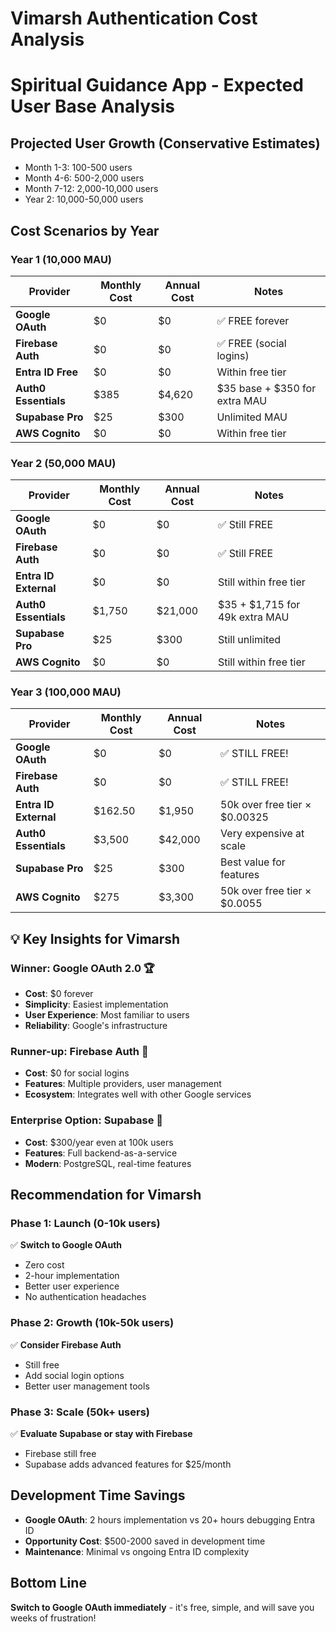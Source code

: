# Vimarsh Authentication Cost Analysis
# Spiritual Guidance App - Expected User Base Analysis

## Projected User Growth (Conservative Estimates)
- Month 1-3: 100-500 users
- Month 4-6: 500-2,000 users  
- Month 7-12: 2,000-10,000 users
- Year 2: 10,000-50,000 users

## Cost Scenarios by Year

### Year 1 (10,000 MAU)
| Provider | Monthly Cost | Annual Cost | Notes |
|----------|-------------|-------------|--------|
| **Google OAuth** | $0 | $0 | ✅ FREE forever |
| **Firebase Auth** | $0 | $0 | ✅ FREE (social logins) |
| **Entra ID Free** | $0 | $0 | Within free tier |
| **Auth0 Essentials** | $385 | $4,620 | $35 base + $350 for extra MAU |
| **Supabase Pro** | $25 | $300 | Unlimited MAU |
| **AWS Cognito** | $0 | $0 | Within free tier |

### Year 2 (50,000 MAU)
| Provider | Monthly Cost | Annual Cost | Notes |
|----------|-------------|-------------|--------|
| **Google OAuth** | $0 | $0 | ✅ Still FREE |
| **Firebase Auth** | $0 | $0 | ✅ Still FREE |
| **Entra ID External** | $0 | $0 | Still within free tier |
| **Auth0 Essentials** | $1,750 | $21,000 | $35 + $1,715 for 49k extra MAU |
| **Supabase Pro** | $25 | $300 | Still unlimited |
| **AWS Cognito** | $0 | $0 | Still within free tier |

### Year 3 (100,000 MAU)
| Provider | Monthly Cost | Annual Cost | Notes |
|----------|-------------|-------------|--------|
| **Google OAuth** | $0 | $0 | ✅ STILL FREE! |
| **Firebase Auth** | $0 | $0 | ✅ STILL FREE! |
| **Entra ID External** | $162.50 | $1,950 | 50k over free tier × $0.00325 |
| **Auth0 Essentials** | $3,500 | $42,000 | Very expensive at scale |
| **Supabase Pro** | $25 | $300 | Best value for features |
| **AWS Cognito** | $275 | $3,300 | 50k over free tier × $0.0055 |

## 💡 Key Insights for Vimarsh

### **Winner: Google OAuth 2.0** 🏆
- **Cost**: $0 forever
- **Simplicity**: Easiest implementation
- **User Experience**: Most familiar to users
- **Reliability**: Google's infrastructure

### **Runner-up: Firebase Auth** 🥈  
- **Cost**: $0 for social logins
- **Features**: Multiple providers, user management
- **Ecosystem**: Integrates well with other Google services

### **Enterprise Option: Supabase** 🥉
- **Cost**: $300/year even at 100k users
- **Features**: Full backend-as-a-service
- **Modern**: PostgreSQL, real-time features

## Recommendation for Vimarsh

### **Phase 1: Launch (0-10k users)**
✅ **Switch to Google OAuth**
- Zero cost
- 2-hour implementation
- Better user experience
- No authentication headaches

### **Phase 2: Growth (10k-50k users)**  
✅ **Consider Firebase Auth**
- Still free
- Add social login options
- Better user management tools

### **Phase 3: Scale (50k+ users)**
✅ **Evaluate Supabase or stay with Firebase**
- Firebase still free
- Supabase adds advanced features for $25/month

## Development Time Savings
- **Google OAuth**: 2 hours implementation vs 20+ hours debugging Entra ID
- **Opportunity Cost**: $500-2000 saved in development time
- **Maintenance**: Minimal vs ongoing Entra ID complexity

## Bottom Line
**Switch to Google OAuth immediately** - it's free, simple, and will save you weeks of frustration!
